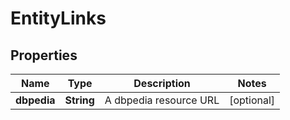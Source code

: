 
# EntityLinks

## Properties
Name | Type | Description | Notes
------------ | ------------- | ------------- | -------------
**dbpedia** | **String** | A dbpedia resource URL |  [optional]



